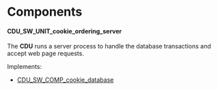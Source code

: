 # Components

#### CDU_SW_UNIT_cookie_ordering_server

The **CDU** runs a server process to handle the database transactions and accept web page requests.

Implements:

- [CDU_SW_COMP_cookie_database](#cdu_sw_comp_cookie_database)
